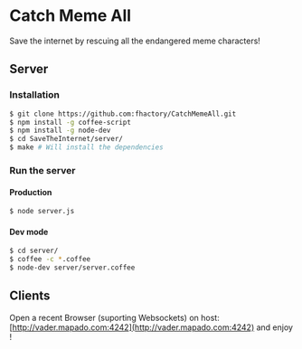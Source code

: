 Catch Meme All
===========
Save the internet by rescuing all the endangered meme characters!

## Server
### Installation
```bash
$ git clone https://github.com:fhactory/CatchMemeAll.git
$ npm install -g coffee-script
$ npm install -g node-dev
$ cd SaveTheInternet/server/
$ make # Will install the dependencies
```

### Run the server
#### Production
``` bash
$ node server.js
```

#### Dev mode
```bash
$ cd server/
$ coffee -c *.coffee
$ node-dev server/server.coffee
```

## Clients
Open a recent Browser (suporting Websockets) on host: [http://vader.mapado.com:4242](http://vader.mapado.com:4242) and enjoy !

